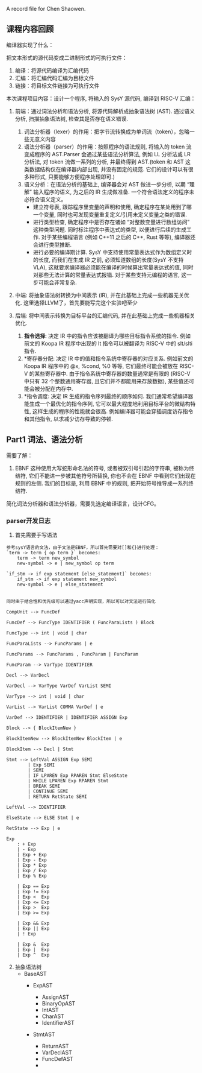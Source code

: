 A record file for Chen Shaowen. 

## 课程内容回顾

编译器实现了什么：

把文本形式的源代码变成二进制形式的可执行文件：
1. 编译：将源代码编译为汇编代码
2. 汇编：将汇编代码汇编为目标文件
3. 链接：将目标文件链接为可执行文件

本次课程项目内容：设计一个程序, 将输入的 SysY 源代码, 编译到 RISC-V 汇编：
1. 前端：通过词法分析和语法分析, 将源代码解析成抽象语法树 (AST). 通过语义分析, 扫描抽象语法树, 检查其是否存在语义错误.
    1. 词法分析器（lexer）的作用：把字节流转换成为单词流（token），忽略一些无意义内容
    2. 语法分析器（parser）的作用：按照程序的语法规则, 将输入的 token 流变成程序的 AST.Parser 会通过某些语法分析算法, 例如 LL 分析法或 LR 分析法, 对 token 流做一系列的分析, 并最终得到 AST.(token 和 AST 这类数据结构仅在编译器内部出现, 并没有固定的规范. 它们的设计可以有很多种形式, 只要能够方便程序处理即可.)
    3. 语义分析：在语法分析的基础上, 编译器会对 AST 做进一步分析, 以期 “理解” 输入程序的语义, 为之后的 IR 生成做准备. 一个符合语法定义的程序未必符合语义定义。
        - 建立符号表, 跟踪程序里变量的声明和使用, 确定程序在某处用到了哪一个变量, 同时也可发现变量重复定义/引用未定义变量之类的错误.
        - 进行类型检查, 确定程序中是否存在诸如 “对整数变量进行数组访问” 这种类型问题. 同时标注程序中表达式的类型, 以便进行后续的生成工作. 对于某些编程语言 (例如 C++11 之后的 C++, Rust 等等), 编译器还会进行类型推断.
        - 进行必要的编译期计算. SysY 中支持使用常量表达式作为数组定义时的长度, 而我们在生成 IR 之前, 必须知道数组的长度(SysY 不支持 VLA), 这就要求编译器必须能在编译的时候算出常量表达式的值, 同时对那些无法计算的常量表达式报错. 对于某些支持元编程的语言, 这一步可能会非常复杂.


2. 中端: 将抽象语法树转换为中间表示 (IR), 并在此基础上完成一些机器无关优化.
    这里选择LLVM了，首先要能写完这个实验吧至少

3. 后端: 将中间表示转换为目标平台的汇编代码, 并在此基础上完成一些机器相关优化.
    1. **指令选择**: 决定 IR 中的指令应该被翻译为哪些目标指令系统的指令. 例如前文的 Koopa IR 程序中出现的 lt 指令可以被翻译为 RISC-V 中的 slt/slti 指令.
    2. *寄存器分配: 决定 IR 中的值和指令系统中寄存器的对应关系. 例如前文的 Koopa IR 程序中的 @x, %cond, %0 等等, 它们最终可能会被放在 RISC-V 的某些寄存器中. 由于指令系统中寄存器的数量通常是有限的 (RISC-V 中只有 32 个整数通用寄存器, 且它们并不都能用来存放数据), 某些值还可能会被分配在内存中.
    3. *指令调度: 决定 IR 生成的指令序列最终的顺序如何. 我们通常希望编译器能生成一个最优化的指令序列, 它可以最大程度地利用目标平台的微结构特性, 这样生成的程序的性能就会很高. 例如编译器可能会穿插调度访存指令和其他指令, 以求减少访存导致的停顿.

## Part1 词法、语法分析

需要了解：
1. EBNF
这种使用大写蛇形命名法的符号, 或者被双引号引起的字符串, 被称为终结符, 它们不能进一步被其他符号所替换, 你也不会在 EBNF 中看到它们出现在规则的左侧. 我们的目标是, 利用 EBNF 中的规则, 把开始符号推导成一系列终结符.

简化词法分析器和语法分析器，需要先选定编译语言，设计CFG。

### parser开发日志

1. 首先需要手写语法
```
参考sysY语言的文法，由于文法是EBNF，所以首先需要对[]和{}进行处理：
`term -> term { op term }` becomes:
    term -> term new_symbol
    new-symbol -> e | new_symbol op term

`if_stm -> if exp statement [else_statement]` becomes:
    if_stm -> if exp statement new_symbol
    new-symbol -> e | else_statement


同时由于结合性和优先级可以通过yacc声明实现，所以可以对文法进行简化

CompUnit --> FuncDef

FuncDef --> FuncType IDENTIFIER ( FuncParaLists ) Block

FuncType --> int | void | char

FuncParaLists --> FuncParams | e

FuncParams --> FuncParams , FuncParam | FuncParam

FuncParam --> VarType IDENTIFIER

Decl --> VarDecl

VarDecl --> VarType VarDef VarList SEMI

VarType --> int | void | char

VarList --> VarList COMMA VarDef | e

VarDef --> IDENTIFIER | IDENTIFIER ASSIGN Exp

Block --> { BlockItemNew }

BlockItemNew --> BlockItemNew BlockItem | e

BlockItem --> Decl | Stmt

Stmt --> LeftVal ASSIGN Exp SEMI
        | Exp SEMI
        | SEMI
        | IF LPAREN Exp RPAREN Stmt ElseState
        | WHILE LPAREN Exp RPAREN Stmt
        | BREAK SEMI
        | CONTINUE SEMI
        | RETURN RetState SEMI

LeftVal --> IDENTIFIER

ElseState --> ELSE Stmt | e

RetState --> Exp | e

Exp
    : + Exp 
    | - Exp
    | Exp + Exp
    | Exp - Exp
    | Exp * Exp
    | Exp / Exp
    | Exp % Exp

    | Exp == Exp
    | Exp != Exp
    | Exp <  Exp
    | Exp <= Exp
    | Exp >  Exp
    | Exp >= Exp

    | Exp && Exp
    | Exp || Exp
    | ! Exp

    | Exp &  Exp
    | Exp |  Exp
    | Exp ^  Exp

```
2. 抽象语法树
    - BaseAST
        - ExpAST
            - AssignAST
            - BinaryOpAST
            - IntAST
            - CharAST
            - IdentifierAST

        - StmtAST
            - ReturnAST
            - VarDeclAST
            - FuncDefAST
            - 



